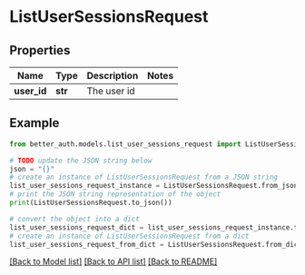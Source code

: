 # ListUserSessionsRequest


## Properties

Name | Type | Description | Notes
------------ | ------------- | ------------- | -------------
**user_id** | **str** | The user id | 

## Example

```python
from better_auth.models.list_user_sessions_request import ListUserSessionsRequest

# TODO update the JSON string below
json = "{}"
# create an instance of ListUserSessionsRequest from a JSON string
list_user_sessions_request_instance = ListUserSessionsRequest.from_json(json)
# print the JSON string representation of the object
print(ListUserSessionsRequest.to_json())

# convert the object into a dict
list_user_sessions_request_dict = list_user_sessions_request_instance.to_dict()
# create an instance of ListUserSessionsRequest from a dict
list_user_sessions_request_from_dict = ListUserSessionsRequest.from_dict(list_user_sessions_request_dict)
```
[[Back to Model list]](../README.md#documentation-for-models) [[Back to API list]](../README.md#documentation-for-api-endpoints) [[Back to README]](../README.md)


